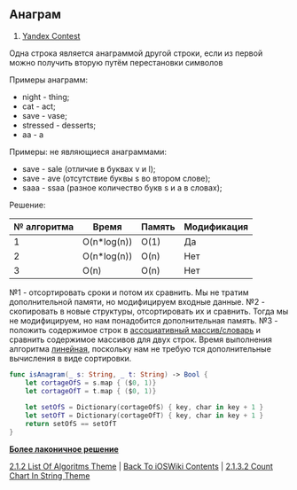 ## Анаграм

1. [Yandex Contest](https://contest.yandex.ru/contest/8458/problems/E/)

Одна строка является анаграммой другой строки, если из первой можно получить вторую путём перестановки символов

Примеры анаграмм:

* night - thing;
* cat - act;
* save - vase;
* stressed - desserts;
* aa - a

Примеры: не являющиеся анаграммами:

* save - sale (отличие в буквах v и l);
* save - ave (отсутствие буквы s во втором слове);
* saaa - ssaa (разное количество букв s и a в словах);

Решение:

| № алгоритма | Время | Память | Модификация |
|------------|------------|------------|------------|
| 1 | O(n*log(n)) | O(1) | Да |
| 2 | O(n*log(n))| O(n) | Нет |
| 3 | O(n)| O(n) | Нет |

№1 - отсортировать сроки и потом их сравнить. Мы не тратим дополнительной памяти, но модифицируем входные данные.
№2 - скопировать в новые структуры, отсортировать их и сравнить. Тогда мы не модифицируем, но нам понадобится дополнительная память.
№3 - положить содержимое строк в [ассоциативный массив/словарь](/Swift/DataStructures/CollectionsAndTuple/AssociatedArray.md) и сравнить содержимое массивов для двух строк. Время выполнения алгоритма [линейная](../2.1.2%20ListOfAlgoritms.md), поскольку нам не требую тся дополнительные вычисления в виде сортировки.

```swift
func isAnagram(_ s: String, _ t: String) -> Bool {
    let cortageOfS = s.map { ($0, 1)}
    let cortageOfT = t.map { ($0, 1)}
    
    let setOfS = Dictionary(cortageOfS) { key, char in key + 1 }
    let setOfT = Dictionary(cortageOfT) { key, char in key + 1 }
    return setOfS == setOfT
}
```

[**Более лаконичное решение**](https://github.com/TerryHuangHD/LeetCode-Swift/blob/master/String/ValidAnagram.swift)

[2.1.2 List Of Algoritms Theme](./2.1.2%20ListOfAlgoritms.md) | [Back To iOSWiki Contents](https://github.com/eldaroid/iOSWiki) | [2.1.3.2 Count Chart In String Theme](./2.1.3.2%20CountCharInStr.md)
